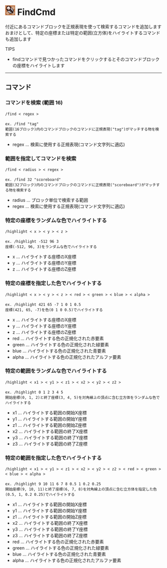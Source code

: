 # <img src = "./icon.png"> FindCmd
付近にあるコマンドブロックを正規表現を使って検索するコマンドを追加します  
おまけとして、特定の座標または特定の範囲(立方体)をハイライトするコマンドも追加します

TIPS
* findコマンドで見つかったコマンドをクリックするとそのコマンドブロックの座標をハイライトします

***

## コマンド

### コマンドを検索 (範囲 16)

```
/find < regex >

ex. /find "tag"
範囲(16ブロック)内のコマンドブロックのコマンドに正規表現("tag")がマッチする物を検索する
```

* regex ... 検索に使用する正規表現(コマンド文字列に適応)

### 範囲を指定してコマンドを検索

```
/find < radius > < regex >

ex. /find 32 "scoreboard"
範囲(32ブロック)内のコマンドブロックのコマンドに正規表現("scoreboard")がマッチする物を検索する
```
* radius ... ブロック単位で検索する範囲
* regex ... 検索に使用する正規表現(コマンド文字列に適応)

### 特定の座標をランダムな色でハイライトする

```
/highlight < x > < y > < z >

ex. /highlight -512 96 3
座標(-512, 96, 3)をランダムな色でハイライトする
```

* x ... ハイライトする座標のX座標
* y ... ハイライトする座標のY座標
* z ... ハイライトする座標のZ座標

### 特定の座標を指定した色でハイライトする

```
/highlight < x > < y > < z > < red > < green > < blue > < alpha >

ex. /highlight 421 65 -7 1 0 1 0.5
座標(421, 65, -7)を色(0 1 0 0.5)でハイライトする
```

* x ... ハイライトする座標のX座標
* y ... ハイライトする座標のY座標
* z ... ハイライトする座標のZ座標
* red ... ハイライトする色の正規化された赤要素
* green ... ハイライトする色の正規化された緑要素
* blue ... ハイライトする色の正規化された青要素
* alpha ... ハイライトする色の正規化されたアルファ要素


### 特定の範囲をランダムな色でハイライトする

```
/highlight < x1 > < y1 > < z1 > < x2 > < y2 > < z2 >

ex. /highlight 0 1 2 3 4 5
開始座標(0, 1, 2)と終了座標(3, 4, 5)を対角線上の頂点に含む立方体をランダムな色でハイライトする
```

* x1 ... ハイライトする範囲の開始X座標
* y1 ... ハイライトする範囲の開始Y座標
* z1 ... ハイライトする範囲の開始Z座標
* x2 ... ハイライトする範囲の終了X座標
* y3 ... ハイライトする範囲の終了Y座標
* z3 ... ハイライトする範囲の終了Z座標

### 特定の範囲を指定した色でハイライトする

```
/highlight < x1 > < y1 > < z1 > < x2 > < y2 > < z2 > < red > < green > < blue > < alpha >

ex. /highlight 9 10 11 6 7 8 0.5 1 0.2 0.25
開始座標(9, 10, 11)と終了座標(6, 7, 8)を対角線上の頂点に含む立方体を指定した色(0.5, 1, 0.2 0.25)でハイライトする
```

* x1 ... ハイライトする範囲の開始X座標
* y1 ... ハイライトする範囲の開始Y座標
* z1 ... ハイライトする範囲の開始Z座標
* x2 ... ハイライトする範囲の終了X座標
* y3 ... ハイライトする範囲の終了Y座標
* z3 ... ハイライトする範囲の終了Z座標
* red ... ハイライトする色の正規化された赤要素
* green ... ハイライトする色の正規化された緑要素
* blue ... ハイライトする色の正規化された青要素
* alpha ... ハイライトする色の正規化されたアルファ要素
